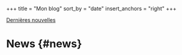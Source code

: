 +++
title = "Mon blog"
sort_by = "date"
insert_anchors = "right"
+++

[Dernières nouvelles](#news)

# News {#news}
